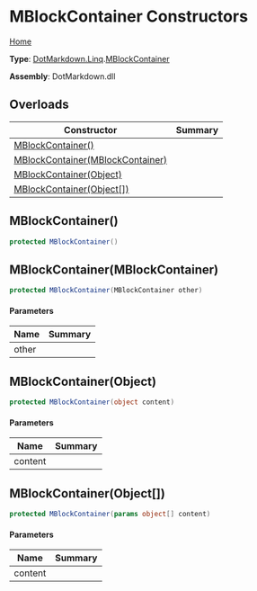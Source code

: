 # MBlockContainer Constructors

[Home](../../../../README.md)

**Type**: [DotMarkdown.Linq](../../README.md)\.[MBlockContainer](../README.md)

**Assembly**: DotMarkdown\.dll

## Overloads

| Constructor | Summary |
| ----------- | ------- |
| [MBlockContainer()](#DotMarkdown_Linq_MBlockContainer__ctor) | |
| [MBlockContainer(MBlockContainer)](#DotMarkdown_Linq_MBlockContainer__ctor_DotMarkdown_Linq_MBlockContainer_) | |
| [MBlockContainer(Object)](#DotMarkdown_Linq_MBlockContainer__ctor_System_Object_) | |
| [MBlockContainer(Object\[\])](#DotMarkdown_Linq_MBlockContainer__ctor_System_Object___) | |

## MBlockContainer\(\)<a name="DotMarkdown_Linq_MBlockContainer__ctor"></a>

```csharp
protected MBlockContainer()
```

## MBlockContainer\(MBlockContainer\)<a name="DotMarkdown_Linq_MBlockContainer__ctor_DotMarkdown_Linq_MBlockContainer_"></a>

```csharp
protected MBlockContainer(MBlockContainer other)
```

#### Parameters

| Name | Summary |
| ---- | ------- |
| other | |

## MBlockContainer\(Object\)<a name="DotMarkdown_Linq_MBlockContainer__ctor_System_Object_"></a>

```csharp
protected MBlockContainer(object content)
```

#### Parameters

| Name | Summary |
| ---- | ------- |
| content | |

## MBlockContainer\(Object\[\]\)<a name="DotMarkdown_Linq_MBlockContainer__ctor_System_Object___"></a>

```csharp
protected MBlockContainer(params object[] content)
```

#### Parameters

| Name | Summary |
| ---- | ------- |
| content | |

